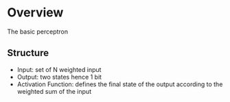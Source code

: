
# Overview 

The basic perceptron 

## Structure 

- Input: set of N weighted input 
- Output: two states hence 1 bit 
- Activation Function: defines the final state of the output according to the weighted sum of the input 

